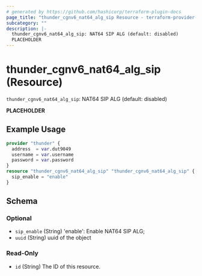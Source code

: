 ```yaml
---
# generated by https://github.com/hashicorp/terraform-plugin-docs
page_title: "thunder_cgnv6_nat64_alg_sip Resource - terraform-provider-thunder"
subcategory: ""
description: |-
  thunder_cgnv6_nat64_alg_sip: NAT64 SIP ALG (default: disabled)
  PLACEHOLDER
---
```


# thunder_cgnv6_nat64_alg_sip (Resource)

`thunder_cgnv6_nat64_alg_sip`: NAT64 SIP ALG (default: disabled)

__PLACEHOLDER__

## Example Usage

```terraform
provider "thunder" {
  address  = var.dut9049
  username = var.username
  password = var.password
}
resource "thunder_cgnv6_nat64_alg_sip" "thunder_cgnv6_nat64_alg_sip" {
  sip_enable = "enable"
}
```

<!-- schema generated by tfplugindocs -->
## Schema

### Optional

- `sip_enable` (String) 'enable': Enable NAT64 SIP ALG;
- `uuid` (String) uuid of the object

### Read-Only

- `id` (String) The ID of this resource.


